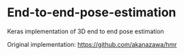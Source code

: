 # End-to-end-pose-estimation
Keras implementation of 3D end to end pose estimation 

Original implementation: https://github.com/akanazawa/hmr

